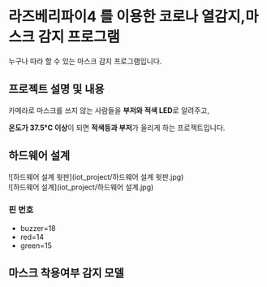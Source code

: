 # 라즈베리파이4 를 이용한 코로나 열감지,마스크 감지 프로그램
 누구나 따라 할 수 있는 마스크 감지 프로그램입니다.
## 프로젝트 설명 및 내용
 카메라로 마스크를 쓰지 않는 사람들을 **부저와 적색 LED**로 알려주고, 

 **온도가 37.5°C 이상**이 되면 **적색등과 부저**가 울리게 하는 프로젝트입니다.  
 
 ## 하드웨어 설계 
 
 ![하드웨어 설계 윗판](iot_project/하드웨어 설계 윗판.jpg)  
 ![하드웨어 설계](iot_project/하드웨어 설계.jpg)  
 

 
### 핀 번호
- buzzer=18
- red=14
- green=15

## 마스크 착용여부 감지 모델

